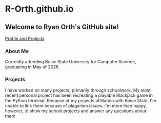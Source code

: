 # R-Orth.github.io
## Welcome to Ryan Orth's GitHub site!
[Profile and Projects](https://github.com/R-Orth)
### About Me
Currently attending Boise State University for Computer Science, graduating in May of 2026

### Projects
I have worked on many projects, primarily through schoolwork. My most recent personal
project has been recreating a playable Blackjack game in the Python terminal. Because
of my projects affiliation with Boise State, I'm unable to link them because of plagarism
issues. I'm more than happy, however, to show my school projects and answer any questions 
about them.
